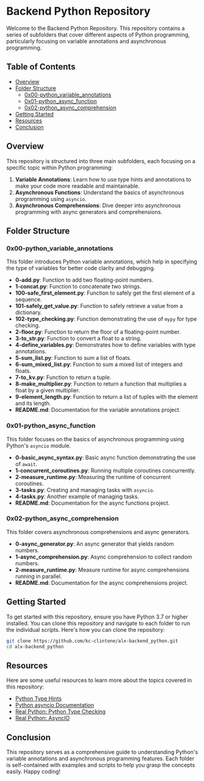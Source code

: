 # Backend Python Repository

Welcome to the Backend Python Repository. This repository contains a series of subfolders that cover different aspects of Python programming, particularly focusing on variable annotations and asynchronous programming.

## Table of Contents

- [Overview](#overview)
- [Folder Structure](#folder-structure)
  - [0x00-python_variable_annotations](#0x00-python_variable_annotations)
  - [0x01-python_async_function](#0x01-python_async_function)
  - [0x02-python_async_comprehension](#0x02-python_async_comprehension)
- [Getting Started](#getting-started)
- [Resources](#resources)
- [Conclusion](#conclusion)

## Overview

This repository is structured into three main subfolders, each focusing on a specific topic within Python programming:

1. **Variable Annotations**: Learn how to use type hints and annotations to make your code more readable and maintainable.
2. **Asynchronous Functions**: Understand the basics of asynchronous programming using `asyncio`.
3. **Asynchronous Comprehensions**: Dive deeper into asynchronous programming with async generators and comprehensions.

## Folder Structure

### 0x00-python_variable_annotations

This folder introduces Python variable annotations, which help in specifying the type of variables for better code clarity and debugging.

- **0-add.py**: Function to add two floating-point numbers.
- **1-concat.py**: Function to concatenate two strings.
- **100-safe_first_element.py**: Function to safely get the first element of a sequence.
- **101-safely_get_value.py**: Function to safely retrieve a value from a dictionary.
- **102-type_checking.py**: Function demonstrating the use of `mypy` for type checking.
- **2-floor.py**: Function to return the floor of a floating-point number.
- **3-to_str.py**: Function to convert a float to a string.
- **4-define_variables.py**: Demonstrates how to define variables with type annotations.
- **5-sum_list.py**: Function to sum a list of floats.
- **6-sum_mixed_list.py**: Function to sum a mixed list of integers and floats.
- **7-to_kv.py**: Function to return a tuple.
- **8-make_multiplier.py**: Function to return a function that multiplies a float by a given multiplier.
- **9-element_length.py**: Function to return a list of tuples with the element and its length.
- **README.md**: Documentation for the variable annotations project.

### 0x01-python_async_function

This folder focuses on the basics of asynchronous programming using Python's `asyncio` module.

- **0-basic_async_syntax.py**: Basic async function demonstrating the use of `await`.
- **1-concurrent_coroutines.py**: Running multiple coroutines concurrently.
- **2-measure_runtime.py**: Measuring the runtime of concurrent coroutines.
- **3-tasks.py**: Creating and managing tasks with `asyncio`.
- **4-tasks.py**: Another example of managing tasks.
- **README.md**: Documentation for the async functions project.

### 0x02-python_async_comprehension

This folder covers asynchronous comprehensions and async generators.

- **0-async_generator.py**: An async generator that yields random numbers.
- **1-async_comprehension.py**: Async comprehension to collect random numbers.
- **2-measure_runtime.py**: Measure runtime for async comprehensions running in parallel.
- **README.md**: Documentation for the async comprehensions project.

## Getting Started

To get started with this repository, ensure you have Python 3.7 or higher installed. You can clone this repository and navigate to each folder to run the individual scripts. Here's how you can clone the repository:

```sh
git clone https://github.com/kc-clintone/alx-backend_python.git
cd alx-backend_python
```

## Resources

Here are some useful resources to learn more about the topics covered in this repository:

- [Python Type Hints](https://docs.python.org/3/library/typing.html)
- [Python asyncio Documentation](https://docs.python.org/3/library/asyncio.html)
- [Real Python: Python Type Checking](https://realpython.com/python-type-checking/)
- [Real Python: AsyncIO](https://realpython.com/async-io-python/)

## Conclusion

This repository serves as a comprehensive guide to understanding Python's variable annotations and asynchronous programming features. Each folder is self-contained with examples and scripts to help you grasp the concepts easily. Happy coding!
